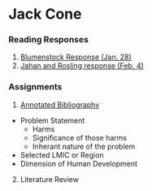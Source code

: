 # Jack Cone 

### Reading Responses 

1. [Blumenstock Response (Jan. 28)](https://jcone213.github.io/Workshop/blumenstock)
2. [Jahan and Rosling response (Feb. 4)](https://jcone213.github.io/Workshop/Jahan_Rosling)

### Assignments 

1. [Annotated Bibliography](https://jcone213.github.io/Workshop/Assignment_1)
  - Problem Statement 
    - Harms
    - Significance of those harms
    - Inherant nature of the problem 
  - Selected LMIC or Region
  - Dimension of Human Development
2. Literature Review
